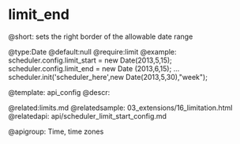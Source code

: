 limit_end
=============
@short: sets the right border of the allowable date range
	

@type:Date 
@default:null
@require:limit
@example:
scheduler.config.limit_start = new Date(2013,5,15);
scheduler.config.limit_end = new Date (2013,6,15);
...
scheduler.init('scheduler_here',new Date(2013,5,30),"week");


@template:	api_config
@descr:

@related:limits.md
@relatedsample:
	03_extensions/16_limitation.html
@relatedapi:
	api/scheduler_limit_start_config.md

@apigroup: Time, time zones
